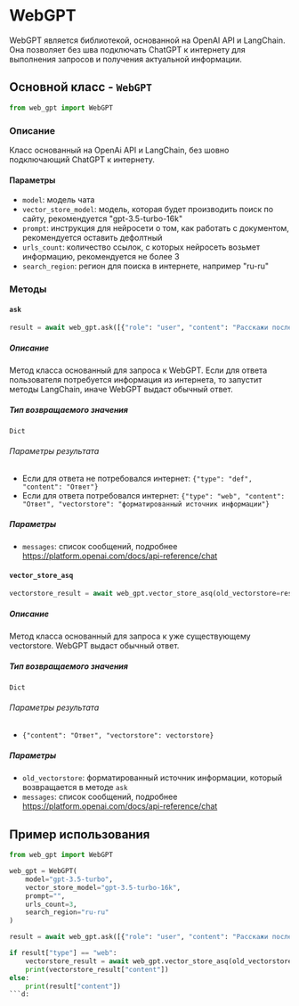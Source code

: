 # WebGPT

WebGPT является библиотекой, основанной на OpenAI API и LangChain. Она позволяет без шва подключать ChatGPT к интернету для выполнения запросов и получения актуальной информации.

## Основной класс - `WebGPT`

```python
from web_gpt import WebGPT
```

### Описание

Класс основанный на OpenAi API и LangChain, без шовно подключающий ChatGPT к интернету.

#### Параметры

* `model`: модель чата
* `vector_store_model`: модель, которая будет производить поиск по сайту, рекомендуется "gpt-3.5-turbo-16k"
* `prompt`: инструкция для нейросети о том, как работать с документом, рекомендуется оставить дефолтный
* `urls_count`: количество ссылок, с которых нейросеть возьмет информацию, рекомендуется не более 3
* `search_region`: регион для поиска в интернете, например "ru-ru"

### Методы

#### `ask`

```python
result = await web_gpt.ask([{"role": "user", "content": "Расскажи последние новости в мире"}])
```

##### Описание

Метод класса основанный для запроса к WebGPT. Если для ответа пользователя потребуется информация из интернета, то запустит методы LangChain, иначе WebGPT выдаст обычный ответ.

##### Тип возвращаемого значения

`Dict`

###### Параметры результата

* Если для ответа не потребовался интернет: `{"type": "def", "content": "Ответ"}`
* Если для ответа потребовался интернет: `{"type": "web", "content": "Ответ", "vectorstore": "форматированный источник информации"}`

##### Параметры

* `messages`: список сообщений, подробнее https://platform.openai.com/docs/api-reference/chat


#### `vector_store_asq`

```python
vectorstore_result = await web_gpt.vector_store_asq(old_vectorstore=result["vectorstore"], messages=[{"role": "user", "content": "Расскажи подробнее про <что-то>"}])
```

##### Описание

Метод класса основанный для запроса к уже существующему vectorstore. WebGPT выдаст обычный ответ.

##### Тип возвращаемого значения

`Dict`

###### Параметры результата

* `{"content": "Ответ", "vectorstore": vectorstore}`

##### Параметры

* `old_vectorstore`: форматированный источник информации, который возвращается в методе `ask`
* `messages`: список сообщений, подробнее https://platform.openai.com/docs/api-reference/chat

## Пример использования

```python
from web_gpt import WebGPT

web_gpt = WebGPT(
    model="gpt-3.5-turbo",
    vector_store_model="gpt-3.5-turbo-16k",
    prompt="",
    urls_count=3,
    search_region="ru-ru"
)

result = await web_gpt.ask([{"role": "user", "content": "Расскажи последние новости в мире"}])

if result["type"] == "web":
    vectorstore_result = await web_gpt.vector_store_asq(old_vectorstore=result["vectorstore"], messages=[{"role": "user", "content": "Расскажи подробнее про <что-то>"}])
    print(vectorstore_result["content"])
else:
    print(result["content"])
```d: